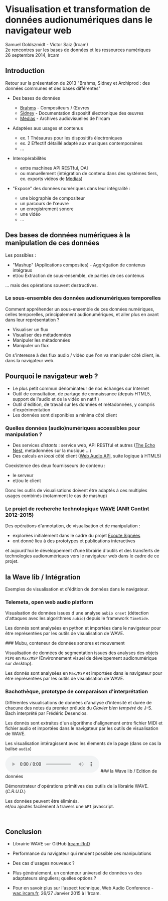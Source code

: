 # Visualisation et transformation de données audionumériques dans le navigateur web


Samuel Goldszmidt - Victor Saiz (Ircam)  
2e rencontres sur les bases de données et les ressources numériques  
26 septembre 2014, Ircam  

## Introduction

Retour sur la présentation de 2013 "Brahms, Sidney et Archiprod : des données communes et des bases différentes"

* Des bases de données
    * [Brahms](http://brahms.ircam.fr) - Compositeurs / Œuvres
    * [Sidney](http://brahms.ircam.fr/sidney/) - Documentation dispositif électronique des œuvres
    * [Medias](http://medias.ircam.fr) - Archives audiovisuelles de l'Ircam
* Adaptées aux usages et contenus
    * ex. 1 Thésaurus pour les dispositifs électroniques
    * ex. 2 Effectif détaillé adapté aux musiques contemporaines
    * ...
* Interopérabilités
    * entre machines API RESTful, OAI
    * ou manuellement (intégration de contenu dans des systèmes tiers, ex. exports vidéos de [Medias](http://medias.ircam.fr))

* "Expose" des données numériques dans leur intégralité :
    * une biographie de compositeur
    * un parcours de l'œuvre
    * un enregistrement sonore
    * une vidéo
    * ...


## Des bases de données numériques à la manipulation de ces données

Les possibles :

* "Mashup" (Applications composites) - Aggrégation de contenus intégraux
* et/ou Extraction de sous-ensemble, de parties de ces contenus  
<!-- ex d'un texte que dont on va extraire un paragraphe, et ces manipulations on n'a pas d'outils en lignes pour les faires, -->
... mais des opérations souvent destructives.
<!-- il s'agit d'outils destructifs, et dont on perd alors le lien avec le contenu original -->

### Le sous-ensemble des données audionumériques temporelles

Comment appréhender un sous-ensemble de ces données numériques, celles temporelles, principalement audionumériques, et aller plus en avant dans leur représentation ?

* Visualiser un flux <!-- par rapport à l'entendre, lorsque la machine le décode sur la carte son -->
* Visualiser des métadonnées <!-- pistes d'un cd, index, segment ...-->
* Manipuler les métadonnées <!-- et l'adresser par des sous-ensemble -->
* Manipuler un flux <!-- comme on pourrait manipuler un texte par exemple, de façon sonore ou par manipulation graphique qui ont des conséquences sur le rendu audio -->

On s'interesse à des flux audio / vidéo que l'on va manipuler côté client, ie. dans la navigateur web.

## Pourquoi le navigateur web ?

* Le plus petit commun dénominateur de nos échanges sur Internet <!-- depuis nos appareils connectés, smartphone, tablet etc. -->
* Outil de consultation, de partage de connaissance (depuis HTML5, support de l'audio et de la vidéo en natif <!-- même si problème de format -->)
* Outil d'édition, de travail sur les données et métadonnées, y compris d'expérimentation <!-- depuis GoogleDocs à ... -->
* Les données sont disponibles a minima côté client <!-- lorsque l'on n'a pas accès à un serveur -->

### Quelles données (audio)numériques accessibles pour manipulation ?

* Des services *distants* : service web, API RESTful et autres ([The Echo Nest](http://the.echonest.com/), metadonnées sur la musique ...)
* Des calculs *en local* côté client <!-- ce qui ne signifie pas en mode déconnecté --> ([Web Audio API](http://webaudio.github.io/web-audio-api/), suite logique à HTML5) <!-- Ce que cela fournit : un accès au détail du contenu numérique (détail des échantillons), et donc toute la connaissance en traitement du signal disponible dans un navigateur respectueux des standards -->

Coexistence des deux fournisseurs de contenu :

* le serveur
* et/ou le client

Donc les outils de visualisations doivent être adaptés à ces multiples usages combinés (notamment le cas de mashup)
<!-- ex. de récupération de BPM depuis echo nest et d'affichage de ces données sur le fichier audio disponible côté client -->

### Le projet de recherche technologique [WAVE](http://wave.ircam.fr) (ANR ContInt 2012-2015)

Des opérations d'annotation, de visualisation et de manipulation :

* explorées initialement dans le cadre du projet [Ecoute Signées](http://apm.ircam.fr/ecoutes_signees/)
* ont donné lieu à des prototypes et publications interactives

et aujourd'hui le développement d'une librairie d'outils et des transferts de technologies audionumériques vers le navigateur web dans le cadre de ce projet.
<script type="text/javascript" src="./libs/d3.js"></script>
<script type="text/javascript" src="./libs/timeline.js"></script>
<link rel="stylesheet" type="text/css" href="./css/style.css">

<script src="./libs/settings.js"></script>

<script src="./libs/d3.js"></script>
<script src="./libs/d3.chart.min.js"></script>
<script src="./libs/lodash.underscore.js"></script>
<script src="./libs/underscore.string.js"></script>
<script src="./libs/rAF.js"></script>
<script src="./libs/get-set.js"></script>
<script src="./libs/backbone-c.rig.js"></script>
<script src="./libs/bindings.js"></script>


<script src="./libs/wave.utils.js"></script>
<script src="./libs/areavis.js"></script>
<script src="./libs/timeLine.js"></script>
<script src="./libs/segment-vis.js"></script>
<script src="./libs/segment-edit.js"></script>
<script src="./libs/brush-vis.js"></script>
<script src="./libs/breakpoint-edit.js"></script>
<script src="./libs/zoomer.js"></script>
<script src="./libs/waveform-vis.js"></script>


## la Wave lib / Intégration

Exemples de visualisation et d'édition de données dans le navigateur.

### Telemeta, open web audio platform

Visualsation de données issues d'une analyse `aubio onset` (détection d'attaques avec les algorithmes `aubio`) depuis le framework `TimeSide`.

Les donnés sont analysées en python et importées dans le navigateur pour être représentées par les outils de visualisation de WAVE.

<div class="demo">
  <div class="paris-son"></div>
</div>

<script type="text/javascript" src="./parisson/data.js"></script>
<script type="text/javascript" src="./parisson/app.js"></script>### Mubu, conteneur de données sonores et mouvement

Visualisation de données de segmentation issues des analyses des objets `PIPO` en `Max/MSP` (Environnement visuel de dévelopement audionumérique sur _desktop_).

Les donnés sont analysées en `Max/MSP` et importées dans le navigateur pour être représentées par les outils de visualisation de WAVE. 

<div class="demo">
  <div class="soom-mubu"></div>
  <div class="timeline-mubu"></div>
</div>

<script src="./mubu/model.js"></script>
<script src="./mubu/app.js"></script><style type="text/css">
#bachoteque-vis{
  margin-bottom:2em;
}
</style>


### Bachothèque, prototype de comparaison d'interprétation

Différentes visualisations de données d'analyse d'intensité et durée de chacune des notes du premier prélude du _Clavier bien tempéré_ de J-S. Bach interprété par Frédéric Desenclos.

Les donnés sont extraites d'un algorithme d'alignement entre fichier MIDI et fichier audio et importées dans le navigateur par les outils de visualisation de WAVE.

Les visualisation intéragissent avec les élements de la page (dans ce cas la balise `audio`)

<div class="demo">
  <div id="bachoteque-vis"></div>
</div>

<audio class="audio" id="bachoteque-player" src="./snd/desenclos.wav" controls>
  <track kind="metadata" name="segments" src="./bachoteque/desenclos.vtt" default></track>
</audio>

<script src="./bachoteque/desenclos.js"></script>
<script src="./bachoteque/model.js"></script>
<script src="./bachoteque/timeChart.js"></script>
<script src="./bachoteque/segmentv.js"></script>
<script src="./bachoteque/cursor.js"></script>
<script src="./bachoteque/dots.js"></script>
<script src="./bachoteque/app.js"></script>### la Wave lib / Edition de données

<link rel="stylesheet" type="text/css" href="./editing/style.css">

Démonstrateur d'opérations primitives des outils de la librairie WAVE. (_C.R.U.D._)

Les données peuvent être <a class="keep-selection delete" name="delete"> éliminés</a>.<br> et/ou <a class="keep-selection add" name="add">ajoutés</a> facilement à travers une `API` javascript.

<div class="demo">
  <div class="timeline-editing"></div>
  <br>
  <div class="timeline-editing-sg"></div>
</div>

<script src="./editing/app.js"></script>
<script src="./editing/segsapp.js"></script>
## Conclusion

* Librairie WAVE sur GitHub [Ircam-RnD](https://github.com/Ircam-RnD)
* Performance du navigateur qui rendent possible ces manipulations
* Des cas d'usages nouveaux ?

* Plus généralement, un conteneur universel de données vs des adaptateurs singuliers; quelles options ?

* Pour en savoir plus sur l'aspect technique, Web Audio Conference - [wac.ircam.fr](http://wac.ircam.fr), 26/27 Janvier 2015 à l'Ircam.
